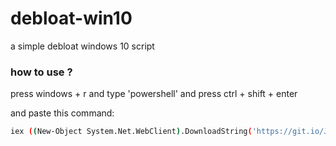# debloat-win10
a simple debloat windows 10 script

### how to use ?
press windows + r 
and type 'powershell'
and press ctrl + shift + enter

and paste this command:
```sh
iex ((New-Object System.Net.WebClient).DownloadString('https://git.io/Jm6Z4'))
```
